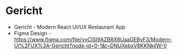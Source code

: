 # Gericht
- Gericht - Modern React UI/UX Restaurant App
- Figma Design - https://www.figma.com/file/yvClSI9AZBRX8UaaGEByF3/Modern-UI%2FUX%3A-Gericht?node-id=0-1&t=DNUXebxV8KKNkjIW-0
